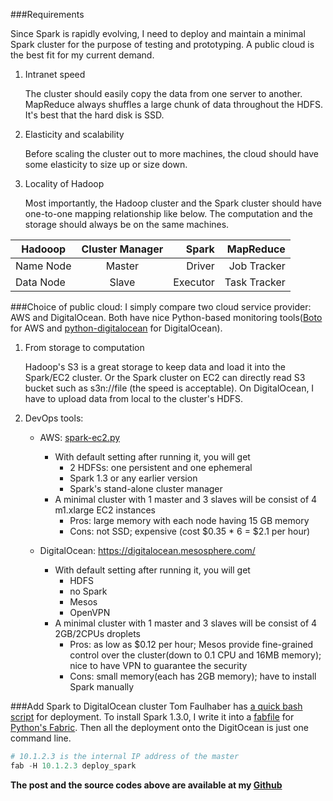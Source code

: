 

###Requirements

Since Spark is rapidly evolving, I need to deploy and maintain a minimal Spark cluster for the purpose of testing and prototyping. A public cloud is the best fit for my current demand. 

1. Intranet speed
   
   The cluster should easily copy the data from one server to another. MapReduce always shuffles a large chunk of data  throughout the HDFS. It's best that the hard disk is SSD.

2. Elasticity and scalability

   Before scaling the cluster out to more machines, the cloud should have some elasticity to size up or size down. 

3. Locality of Hadoop

   Most importantly, the Hadoop cluster and the Spark cluster should have one-to-one mapping relationship like below. The computation and the storage should always be on the same machines. 

| Hadooop  | Cluster Manager |  Spark | MapReduce | 
|----------|:-------------:|------:|-------:|
| Name Node |  Master | Driver | Job Tracker | 
| Data Node |  Slave   | Executor | Task Tracker | 

###Choice of public cloud: 
I simply compare two cloud service provider: AWS and DigitalOcean. Both have nice Python-based monitoring tools([Boto](https://github.com/boto/boto) for AWS and [python-digitalocean](https://github.com/koalalorenzo/python-digitalocean) for DigitalOcean). 

1. From storage to computation

   Hadoop's S3 is a great storage to keep data and load it into the Spark/EC2 cluster. Or the Spark cluster on EC2 can directly read S3 bucket such as s3n://file (the speed is acceptable). On DigitalOcean, I have to upload data from local to the cluster's HDFS. 

2. DevOps tools:
   * AWS: [spark-ec2.py](https://github.com/apache/spark/blob/master/ec2/spark_ec2.py)
      - With default setting after running it, you will get
         - 2 HDFSs: one persistent and one ephemeral
         - Spark 1.3 or any earlier version
         - Spark's stand-alone cluster manager
      - A minimal cluster with 1 master and 3 slaves will be consist of 4 m1.xlarge EC2 instances 
         - Pros: large memory with each node having 15 GB memory 
         - Cons: not SSD; expensive (cost $0.35 * 6 = $2.1 per hour)
      
   * DigitalOcean: https://digitalocean.mesosphere.com/
      - With default setting after running it, you will get 
         - HDFS
         - no Spark
         - Mesos
         - OpenVPN
      - A minimal cluster with 1 master and 3 slaves will be consist of 4 2GB/2CPUs droplets 
         - Pros: as low as $0.12 per hour; Mesos provide fine-grained control over the cluster(down to 0.1 CPU and 16MB memory); nice to have VPN to guarantee the security
         - Cons: small memory(each has 2GB memory); have to install Spark manually
          
###Add Spark to DigitalOcean cluster
Tom Faulhaber has [a quick bash script](http://www.infolace.com/blog/2015/02/27/create-an-ad-hoc-spark-cluster/) for deployment. To install Spark 1.3.0, I write it into a [fabfile](https://github.com/dapangmao/Blog/blob/master/Deploy%20a%20minimal%20Spark%20cluster/fabfile.py) for [Python's Fabric](http://www.fabfile.org/). 
Then all the deployment onto the DigitOcean is just one command line. 
```python
# 10.1.2.3 is the internal IP address of the master
fab -H 10.1.2.3 deploy_spark 
```
**The post and the source codes above are available at my [Github](https://github.com/dapangmao/Blog/tree/master/Deploy%20a%20minimal%20Spark%20cluster)**
